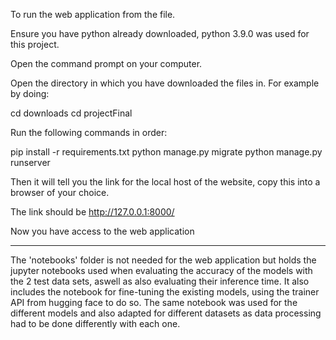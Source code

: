 To run the web application from the file.

Ensure you have python already downloaded, python 3.9.0 was used for this project.

Open the command prompt on your computer.

Open the directory in which you have downloaded the files in.  For example by doing:

cd downloads
cd projectFinal


Run the following commands in order:

pip install -r requirements.txt 
python manage.py migrate 
python manage.py runserver

Then it will tell you the link for the local host of the website, copy this into a browser of your choice. 

The link should be http://127.0.0.1:8000/

Now you have access to the web application

______________________________

The 'notebooks'  folder is not needed for the web application but holds the jupyter notebooks used when evaluating the 
accuracy of the models with the 2 test data sets, aswell as also evaluating their inference time. It also
includes the notebook for fine-tuning the existing models, using the trainer API from hugging face to do so. 
The same notebook was used for the different models and also adapted for different datasets as data processing had to be done 
differently with each one.

